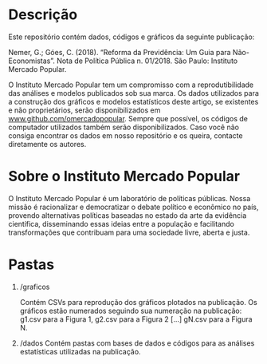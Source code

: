 # Descrição

Este repositório contém dados, códigos e gráficos da seguinte publicação:

Nemer, G.; Góes, C. (2018). “Reforma da Previdência: Um Guia para Não-Economistas”. Nota de Política Pública n. 01/2018. São Paulo: Instituto Mercado Popular.

O Instituto Mercado Popular tem um compromisso com a reprodutibilidade das análises e modelos publicados sob sua marca. Os dados utilizados para a construção dos gráficos e modelos estatísticos deste artigo, se existentes e não proprietários, serão disponibilizados em www.github.com/omercadopopular. Sempre que possível, os códigos de computador utilizados também serão disponibilizados. Caso você não consiga encontrar os dados em nosso repositório e os queira, contacte diretamente os autores.

# Sobre o Instituto Mercado Popular

O Instituto Mercado Popular é um laboratório de políticas públicas. Nossa missão é racionalizar e democratizar o debate político e econômico no país, provendo alternativas políticas baseadas no estado da arte da evidência científica, disseminando essas ideias entre a população e facilitando transformações que contribuam para uma sociedade livre, aberta e justa.

# Pastas

1. /graficos

   Contém CSVs para reprodução dos gráficos plotados na publicação. Os gráficos estão numerados seguindo sua numeração na publicação: g1.csv para a Figura 1, g2.csv para a Figura 2 [...] gN.csv para a Figura N.

2. /dados
   Contém pastas com bases de dados e códigos para as análises estatísticas utilizadas na publicação.

